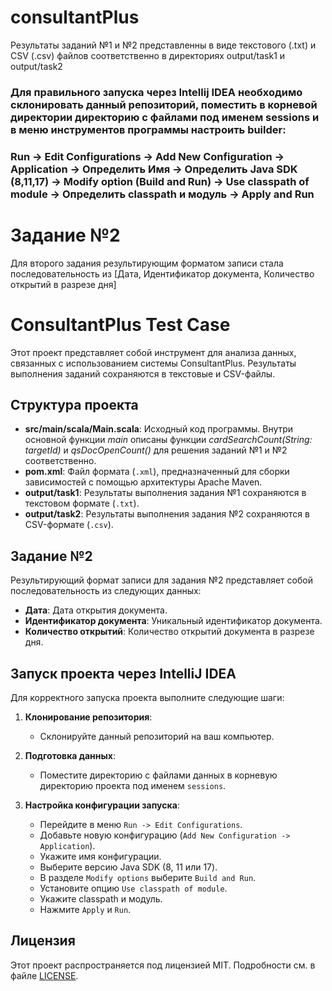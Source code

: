 # consultantPlus
Результаты заданий №1 и №2 представленны в виде текстового (.txt) и CSV (.csv) файлов соответственно в директориях output/task1 и output/task2

### Для правильного запуска через Intellij IDEA необходимо склонировать данный репозиторий, поместить в корневой директории директорию с файлами под именем sessions и в меню инструментов программы настроить builder: 
### Run -> Edit Configurations -> Add New Configuration -> Application -> Определить Имя -> Определить Java SDK (8,11,17) -> Modify option (Build and Run) -> Use classpath of module -> Определить classpath и модуль -> Apply and Run

# Задание №2
Для второго задания результирующим форматом записи стала последовательность из [Дата, Идентификатор документа, Количество открытий в разрезе дня]


# ConsultantPlus Test Case

Этот проект представляет собой инструмент для анализа данных, связанных с использованием системы ConsultantPlus. Результаты выполнения заданий сохраняются в текстовые и CSV-файлы.

## Структура проекта

- **src/main/scala/Main.scala**: Исходный код программы. Внутри основной функции *main* описаны функции *cardSearchCount(String: targetId)* и *qsDocOpenCount()* для решения заданий №1 и №2 соответственно.
- **pom.xml**: Файл формата (`.xml`), предназначенный для сборки зависимостей с помощью архитектуры Apache Maven.
- **output/task1**: Результаты выполнения задания №1 сохраняются в текстовом формате (`.txt`).
- **output/task2**: Результаты выполнения задания №2 сохраняются в CSV-формате (`.csv`).

## Задание №2

Результирующий формат записи для задания №2 представляет собой последовательность из следующих данных:
- **Дата**: Дата открытия документа.
- **Идентификатор документа**: Уникальный идентификатор документа.
- **Количество открытий**: Количество открытий документа в разрезе дня.


## Запуск проекта через IntelliJ IDEA

Для корректного запуска проекта выполните следующие шаги:

1. **Клонирование репозитория**:
   - Склонируйте данный репозиторий на ваш компьютер.

2. **Подготовка данных**:
   - Поместите директорию с файлами данных в корневую директорию проекта под именем `sessions`.

3. **Настройка конфигурации запуска**:
   - Перейдите в меню `Run -> Edit Configurations`.
   - Добавьте новую конфигурацию (`Add New Configuration -> Application`).
   - Укажите имя конфигурации.
   - Выберите версию Java SDK (8, 11 или 17).
   - В разделе `Modify options` выберите `Build and Run`.
   - Установите опцию `Use classpath of module`.
   - Укажите classpath и модуль.
   - Нажмите `Apply` и `Run`.

## Лицензия

Этот проект распространяется под лицензией MIT. Подробности см. в файле [LICENSE](LICENSE).
